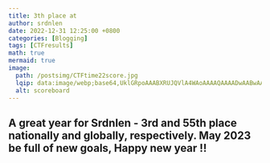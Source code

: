 ```yaml
---
title: 3th place at 
author: srdnlen
date: 2022-12-31 12:25:00 +0800
categories: [Blogging]
tags: [CTFresults]
math: true
mermaid: true
image:
  path: /postsimg/CTFtime22score.jpg
  lqip: data:image/webp;base64,UklGRpoAAABXRUJQVlA4WAoAAAAQAAAADwAABwAAQUxQSDIAAAARL0AmbZurmr57yyIiqE8oiG0bejIYEQTgqiDA9vqnsUSI6H+oAERp2HZ65qP/VIAWAFZQOCBCAAAA8AEAnQEqEAAIAAVAfCWkAALp8sF8rgRgAP7o9FDvMCkMde9PK7euH5M1m6VWoDXf2FkP3BqV0ZYbO6NA/VFIAAAA
  alt: scoreboard
---
```

A great year for Srdnlen - 3rd and 55th place nationally and globally, respectively. May 2023 be full of new goals, Happy new year !!
---